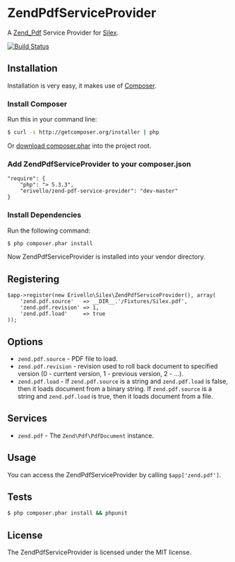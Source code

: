 ZendPdfServiceProvider
======================

A [Zend_Pdf][1] Service Provider for [Silex][2].

[![Build Status](https://secure.travis-ci.org/erivello/PdfServiceProvider.png?branch=master)](http://travis-ci.org/erivello/PdfServiceProvider)

Installation
------------

Installation is very easy, it makes use of [Composer][3].

### Install Composer

Run this in your command line:

``` bash
$ curl -s http://getcomposer.org/installer | php
```

Or [download composer.phar][4] into the project root.

### Add ZendPdfServiceProvider to your composer.json

    "require": {
        "php": "> 5.3.3",
        "erivello/zend-pdf-service-provider": "dev-master"
    }

### Install Dependencies

Run the following command:

``` bash
$ php composer.phar install
```

Now ZendPdfServiceProvider is installed into your vendor directory.

Registering
-----------

    $app->register(new Erivello\Silex\ZendPdfServiceProvider(), array(
        'zend.pdf.source'   => __DIR__.'/Fixtures/Silex.pdf',
        'zend.pdf.revision' => 1,
        'zend.pdf.load'     => true
    ));

Options
-------

* ```zend.pdf.source``` - PDF file to load.
* ```zend.pdf.revision``` - revision used to roll back document to specified version (0 - currtent version, 1 - previous version, 2 - ...).
* ```zend.pdf.load``` - If ```zend.pdf.source``` is a string and ```zend.pdf.load``` is false, then it loads document from a binary string. If ```zend.pdf.source``` is a string and ```zend.pdf.load``` is true, then it loads document from a file.

Services
--------

* ```zend.pdf``` - The ```Zend\Pdf\PdfDocument``` instance.

Usage
--------

You can access the ZendPdfServiceProvider by calling ``$app['zend.pdf']``.


Tests
-----

``` bash
$ php composer.phar install && phpunit
```

License
-------

The ZendPdfServiceProvider is licensed under the MIT license.

[1]: http://framework.zend.com/manual/en/zend.pdf.html
[2]: http://silex.sensiolabs.org/
[3]: http://getcomposer.org/
[4]: http://getcomposer.org/composer.phar
